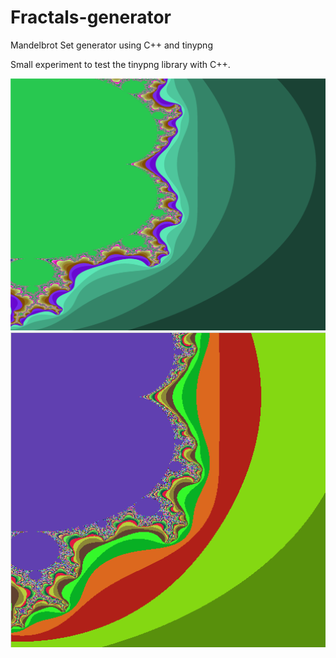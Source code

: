 # Fractals-generator
Mandelbrot Set generator using C++ and tinypng

Small experiment to test the tinypng library with C++.

<img src="https://github.com/Jackleila/Fractals-generator/blob/master/test22.png" alt="Fractal1" width="600"/>
<img src="https://github.com/Jackleila/Fractals-generator/blob/master/test28.png" alt="Fractal1" width="600"/>


